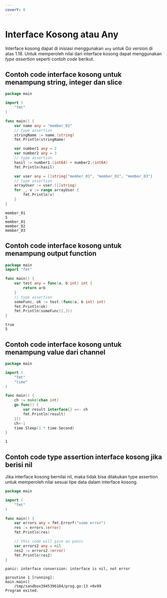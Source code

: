 ```yaml
---
coverY: 0
---
```


# Interface Kosong atau Any

Interface kosong dapat di inisiasi menggunakan `any` untuk Go version di atas 1.18. Untuk memperoleh nilai dari interface kosong dapat menggunakan _type assertion_ seperti contoh _code_ berikut.

## Contoh code interface kosong untuk menampung string, integer dan slice

```go
package main

import (
	"fmt"
)

func main() {
    var name any = "member_01"
    // type assertion
    stringName := name.(string)
    fmt.Println(stringName)

    var number1 any = 2
    var number2 any = 3
    // type assertion
    hasil := number1.(int64) + number2.(int64)
    fmt.Println(hasil)

    var user any = []string{"member_01", "member_02", "member_03"}
    // type assertion
    arrayUser := user.([]string)
    for _, v := range arrayUser {
        fmt.Println(v)
    }
}
```

```
member_01
5
member_01
member_02
member_03
```

## Contoh code interface kosong untuk menampung output function

```go
package main
import "fmt"

func main() {
	var test any = func(a, b int) int {
		return a+b
	} 
	// type assertion
	someFunc, ok := test.(func(a, b int) int)
	fmt.Println(ok)
	fmt.Println(someFunc(2,3))
}
```

```
true
5
```

## Contoh code interface kosong untuk menampung value dari channel

```go
package main

import (
	"fmt"
	"time"
)

func main() {
	ch := make(chan int)
	go func() {
		var result interface{} =<- ch
		fmt.Println(result)
	}()
	ch<-1
	time.Sleep(1 * time.Second)
}
```

```
1
```

## Contoh code type assertion interface kosong jika berisi nil

Jika interface kosong bernilai nil, maka tidak bisa dilakukan type assertion untuk memperoleh nilai sesuai tipe data dalam interface kosong.

```go
package main

import (
	"fmt"
)

func main() {
	var errors any = fmt.Errorf("some error")
	res := errors.(error)
	fmt.Println(res)

	// this code will give an panic
	var errors2 any = nil
	res2 := errors2.(error)
	fmt.Println(res2)
}
```

```
panic: interface conversion: interface is nil, not error

goroutine 1 [running]:
main.main()
	/tmp/sandbox3945396184/prog.go:13 +0x99
Program exited.
```
